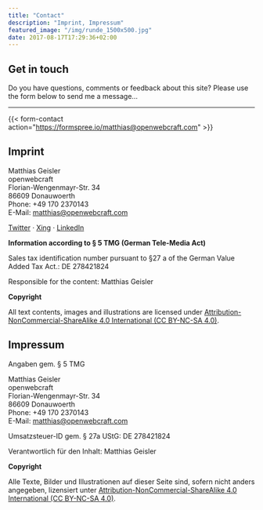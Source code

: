 ```yaml
---
title: "Contact"
description: "Imprint, Impressum"
featured_image: "/img/runde_1500x500.jpg"
date: 2017-08-17T17:29:36+02:00
---
```


## Get in touch

Do you have questions, comments or feedback about this site? Please use the form below to send me a message…

---

{{< form-contact action="https://formspree.io/matthias@openwebcraft.com" >}}

## Imprint

Matthias Geisler<br>
openwebcraft<br>
Florian-Wengenmayr-Str. 34<br>
86609 Donauwoerth<br>
Phone: +49 170 2370143<br>
E-Mail: [matthias@openwebcraft.com](mailto:matthias@openwebcraft.com)

[Twitter](https://twitter.com/matthiasgeisler) · [Xing](https://www.xing.com/profiles/Matthias_Geisler) · [LinkedIn](http://de.linkedin.com/in/matthiasgeisler/)

**Information according to § 5 TMG (German Tele-Media Act)**

Sales tax identification number pursuant to §27 a of the German Value Added Tax Act.: DE 278421824

Responsible for the content: Matthias Geisler

**Copyright**

All text contents, images and illustrations are licensed under [Attribution-NonCommercial-ShareAlike 4.0 International (CC BY-NC-SA 4.0)](http://creativecommons.org/licenses/by-nc-sa/4.0/).

## Impressum

Angaben gem. § 5 TMG

Matthias Geisler<br>
openwebcraft<br>
Florian-Wengenmayr-Str. 34<br>
86609 Donauwoerth<br>
Phone: +49 170 2370143<br>
E-Mail: [matthias@openwebcraft.com](mailto:matthias@openwebcraft.com)

Umsatzsteuer-ID gem. § 27a UStG: DE 278421824

Verantwortlich für den Inhalt: Matthias Geisler

**Copyright**

Alle Texte, Bilder und Illustrationen auf dieser Seite sind, sofern nicht anders angegeben, lizensiert unter [Attribution-NonCommercial-ShareAlike 4.0 International (CC BY-NC-SA 4.0)](http://creativecommons.org/licenses/by-nc-sa/4.0/).
